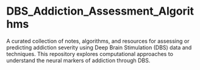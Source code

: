 # DBS_Addiction_Assessment_Algorithms
 A curated collection of notes, algorithms, and resources for assessing or predicting addiction severity using Deep Brain Stimulation (DBS) data and techniques. This repository explores computational approaches to understand the neural markers of addiction through DBS.
